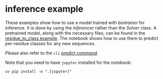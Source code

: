 # inference example

These examples show how to use a model trained with *biotrainer* for inference. It is done by using the
*Inferencer* rather than the *Solver* class. A pretrained model, along with the necessary files, can be found
in the [residue_to_class example](../residue_to_class/). The notebook shows how to use them to predict per-residue
classes for any new sequences.

Please also refer to the `cli` [predict command](../docs/cli.md).

Note that you need to have `jupyter` installed for the notebook:
```shell
uv pip install -e ".[jupyter]"
```